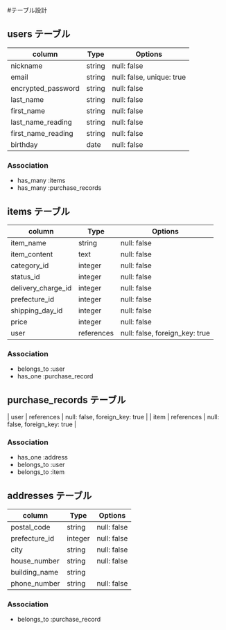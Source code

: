 #テーブル設計

## users テーブル

| column             | Type    | Options     |
| ------------------ | ------- | ----------- |
| nickname           | string  | null: false |
| email              | string  | null: false, unique: true |
| encrypted_password | string  | null: false |
| last_name          | string  | null: false |
| first_name         | string  | null: false |
| last_name_reading  | string  | null: false |
| first_name_reading | string  | null: false |
| birthday           | date    | null: false |

### Association

- has_many :items
- has_many :purchase_records



## items テーブル

| column            | Type       | Options     |
| ----------------- | ---------- | ----------- |
| item_name         | string     | null: false |
| item_content      | text       | null: false |
| category_id       | integer    | null: false |
| status_id         | integer    | null: false |
| delivery_charge_id| integer    | null: false |
| prefecture_id     | integer    | null: false |
| shipping_day_id   | integer    | null: false |
| price             | integer    | null: false |
| user              | references | null: false, foreign_key: true |

### Association

- belongs_to :user
- has_one :purchase_record



## purchase_records テーブル
| user | references | null: false, foreign_key: true |
| item | references | null: false, foreign_key: true |

### Association

- has_one :address
- belongs_to :user
- belongs_to :item



## addresses テーブル

| column         | Type       | Options     |
| -------------- | ---------- | ----------- |
| postal_code    | string     | null: false |
| prefecture_id  | integer    | null: false |
| city           | string     | null: false |
| house_number   | string     | null: false |
| building_name  | string     |
| phone_number   | string     | null: false |

### Association

- belongs_to :purchase_record
